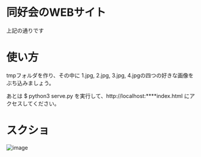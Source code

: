 # 同好会のWEBサイト

上記の通りです

# 使い方

tmpフォルダを作り、その中に 1.jpg, 2.jpg, 3.jpg, 4.jpgの四つの好きな画像をぶち込みましょう。

あとは $ python3 serve.py を実行して、http://localhost:\*\*\*\*index.html にアクセスしてください。

# スクショ

![image](https://github.com/kato-k/assets/blob/master/clubweb.png?raw=true)
